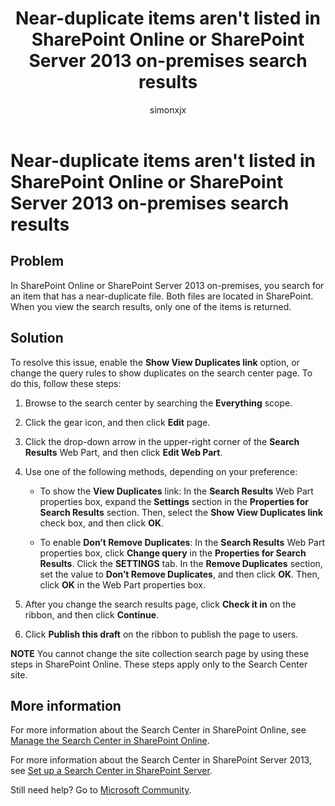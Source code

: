 ﻿---
title: Near-duplicate items aren't listed in SharePoint Online or SharePoint Server 2013 on-premises search results
description: Describes an issue in which near-duplicate items aren't listed in SharePoint Online or SharePoint Server 2013 on-premises search results.
author: simonxjx
manager: willchen
audience: ITPro
ms.service: sharepoint-online
ms.topic: article
ms.author: v-six
appliesto:
- SharePoint Online
- SharePoint Server 2013
---

# Near-duplicate items aren't listed in SharePoint Online or SharePoint Server 2013 on-premises search results

## Problem

In SharePoint Online or SharePoint Server 2013 on-premises, you search for an item that has a near-duplicate file. Both files are located in SharePoint. When you view the search results, only one of the items is returned.

## Solution

To resolve this issue, enable the **Show View Duplicates link** option, or change the query rules to show duplicates on the search center page. To do this, follow these steps:

1. Browse to the search center by searching the **Everything** scope.

2. Click the gear icon, and then click **Edit** page.

3. Click the drop-down arrow in the upper-right corner of the **Search Results** Web Part, and then click **Edit Web Part**.

4. Use one of the following methods, depending on your preference:

   - To show the **View Duplicates** link: In the **Search Results** Web Part properties box, expand the **Settings** section in the **Properties for Search Results** section. Then, select the **Show View Duplicates link** check box, and then click **OK**.

   - To enable **Don’t Remove Duplicates**: In the **Search Results** Web Part properties box, click **Change query** in the **Properties for Search Results**. Click the **SETTINGS** tab. In the **Remove Duplicates** section, set the value to **Don’t Remove Duplicates**, and then click **OK**. Then, click **OK** in the Web Part properties box.

5. After you change the search results page, click **Check it in** on the ribbon, and then click **Continue**.

6. Click **Publish this draft** on the ribbon to publish the page to users.

**NOTE** You cannot change the site collection search page by using these steps in SharePoint Online. These steps apply only to the Search Center site.

## More information

For more information about the Search Center in SharePoint Online, see [Manage the Search Center in SharePoint Online](https://support.office.com/article/manage-the-search-center-in-sharepoint-online-174d36e0-2f85-461a-ad9a-8b3f434a4213).

For more information about the Search Center in SharePoint Server 2013, see [Set up a Search Center in SharePoint Server](https://technet.microsoft.com/en-us/library/dn794206.aspx).

Still need help? Go to [Microsoft Community](https://answers.microsoft.com/).

